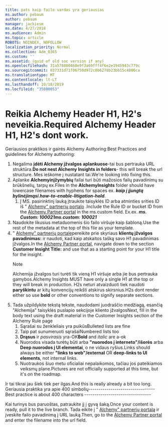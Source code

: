 ```yaml
---
title: pats kaip failo vardas yra geriausias
ms.author: pebaum
author: pebaum
manager: jackiesm
ms.date: 4/27/2018
ms.audience: Admin
ms.topic: article
ROBOTS: NOINDEX, NOFOLLOW
localization_priority: Normal
ms.collection: Adm_O365
ms.custom: ''
ms.assetid: (guid of old soc version if any)
ms.openlocfilehash: 31a578800468e9f3a69fff4f6e2e1945943c779c
ms.sourcegitcommit: 037331d71f06750d972c0b6278b23bb15c4806ca
ms.translationtype: MT
ms.contentlocale: lt-LT
ms.lasthandoff: 10/18/2019
ms.locfileid: "35800053"
---
```

# <a name="required-alchemy-header-h1-h2s-dont-work"></a><span data-ttu-id="53f09-102">Reikia Alchemy Header H1, H2's neveikia.</span><span class="sxs-lookup"><span data-stu-id="53f09-102">Required Alchemy Header H1, H2's dont work.</span></span>
<span data-ttu-id="53f09-103">Geriausios praktikos ir gairės Alchemy Authoring:</span><span class="sxs-lookup"><span data-stu-id="53f09-103">Best Practices and guidelines for Alchemy authoring:</span></span>

1. <span data-ttu-id="53f09-104">Negalima **įdėti Alchemy įžvalgos aplankuose**-tai bus pertrauka URL struktūra.</span><span class="sxs-lookup"><span data-stu-id="53f09-104">**Do not nest Alchemy Insights in folders**- this will break the url structure.</span></span> <span data-ttu-id="53f09-105">Mes ieškome į nustatant tai.</span><span class="sxs-lookup"><span data-stu-id="53f09-105">We're looking into fixing this.</span></span>
1. <span data-ttu-id="53f09-106">Aplanke **Alchemyinįžymybių** failai turi būti mažosios failų pavadinimų su brūkšnelių, tarpų ex.</span><span class="sxs-lookup"><span data-stu-id="53f09-106">Files in the **AlchemyInsights** folder should have lowercase filenames with hyphens for spaces ex.</span></span> <span data-ttu-id="53f09-107">***kaip į įjungtą bylinėjimąsi***.</span><span class="sxs-lookup"><span data-stu-id="53f09-107">***how-to-enable-litigation-hold***.</span></span>
    1. <span data-ttu-id="53f09-108">Į MS. pasirinktinį lauką įtraukite taisyklės ID arba atminties srities ID iš " [Alchemy" partnerių portalo](https://alchemyportal.azurewebsites.net) .</span><span class="sxs-lookup"><span data-stu-id="53f09-108">Include the Rule ID or bucket ID from the [Alchemy Partner portal](https://alchemyportal.azurewebsites.net) in the ms.custom field.</span></span> <span data-ttu-id="53f09-109">Ex.</span><span class="sxs-lookup"><span data-stu-id="53f09-109">ex.</span></span> <span data-ttu-id="53f09-110">***ms. Custom: 100021***</span><span class="sxs-lookup"><span data-stu-id="53f09-110">***ms.custom: 100021***</span></span>
1. <span data-ttu-id="53f09-111">Naudokite likusius metaduomenis šio failo viršuje kaip šabloną.</span><span class="sxs-lookup"><span data-stu-id="53f09-111">Use the rest of the metadata at the top of this file as your template.</span></span>
1. <span data-ttu-id="53f09-112">" [Alchemy" partnerių portale](https://alchemyportal.azurewebsites.net)pereikite prie skyriaus **klientų įžvalgos pavadinimas:** ir naudoti, kad kaip atskaitos tašką savo H1 pavadinimas įžvalgos.</span><span class="sxs-lookup"><span data-stu-id="53f09-112">In the [Alchemy Partner portal](https://alchemyportal.azurewebsites.net), navigate down to the section **Customer Insight Title:** and use that as a starting point for your H1 title for the insight.</span></span> 
    > [!NOTE]
    > <span data-ttu-id="53f09-113">Alchemija įžvalgos turi turėti tik vieną H1 viršuje arba jie bus pertrauka gamybos.</span><span class="sxs-lookup"><span data-stu-id="53f09-113">Alchemy Insights MUST have only a single H1 at the top or they will break in production.</span></span> <span data-ttu-id="53f09-114">H2s neturi atvaizduoti tiek naudoti **paryškintu** ar kitų konvencijų reikšti atskirus skirsnius.</span><span class="sxs-lookup"><span data-stu-id="53f09-114">H2s dont render either so use **bold** or other conventions to signify separate sections.</span></span>
1. <span data-ttu-id="53f09-115">Tada užpildykite tekstą tekste, naudodami juodraščio medžiagą, esančią "Alchemija" taisyklės puslapio sekcijoje kliento įžvalgos</span><span class="sxs-lookup"><span data-stu-id="53f09-115">Next, fill in the body text using the draft material in the Customer Insights section of the Alchemy Rule page</span></span>
    1. <span data-ttu-id="53f09-116">Sąrašai su ženkleliais yra puikūs</span><span class="sxs-lookup"><span data-stu-id="53f09-116">Bulleted lists are fine</span></span>
    1. <span data-ttu-id="53f09-117">Taip pat sunumeruoti sąrašai</span><span class="sxs-lookup"><span data-stu-id="53f09-117">Numbered lists too</span></span>
    1. <span data-ttu-id="53f09-118">**Drąsus** ir *pasvirasis* yra-OK</span><span class="sxs-lookup"><span data-stu-id="53f09-118">**Bold** and *italic* are a-ok</span></span>
    1. <span data-ttu-id="53f09-119">Nuorodos visada turėtų būti arba **"nuorodos į interneto"/išorės** arba **Deep nuorodos į UI elementai**, o ne vidaus ryšius.</span><span class="sxs-lookup"><span data-stu-id="53f09-119">Links should always be either **"links to web"/external** OR **deep-links to UI elements**, not internal links.</span></span>
    1. <span data-ttu-id="53f09-120">Nuotraukos šiuo metu oficialiai nepalaikomos, tačiau jos pateikiamos veiksmų plane.</span><span class="sxs-lookup"><span data-stu-id="53f09-120">Pictures are not officially supported at this time, but it's on the roadmap.</span></span>

<span data-ttu-id="53f09-121">Ir tai tikrai jau šiek tiek per ilgas.</span><span class="sxs-lookup"><span data-stu-id="53f09-121">And this is really already a bit too long.</span></span> <span data-ttu-id="53f09-122">Geriausia praktika yra apie 400 simbolių---------------------------------</span><span class="sxs-lookup"><span data-stu-id="53f09-122">Best practice is about 400 characters ---------------------------------</span></span>

<span data-ttu-id="53f09-123">Kai turinys bus paruoštas, patraukite jį į gyvą šaką.</span><span class="sxs-lookup"><span data-stu-id="53f09-123">Once your content is ready, pull it to the live branch.</span></span> <span data-ttu-id="53f09-124">Tada eikite į " [Alchemy" partnerių portalą](https://alchemyportal.azurewebsites.net) ir įveskite failo pavadinimą į URL lauką.</span><span class="sxs-lookup"><span data-stu-id="53f09-124">Then, go to the [Alchemy Partner portal](https://alchemyportal.azurewebsites.net) and enter the filename into the url field.</span></span> 